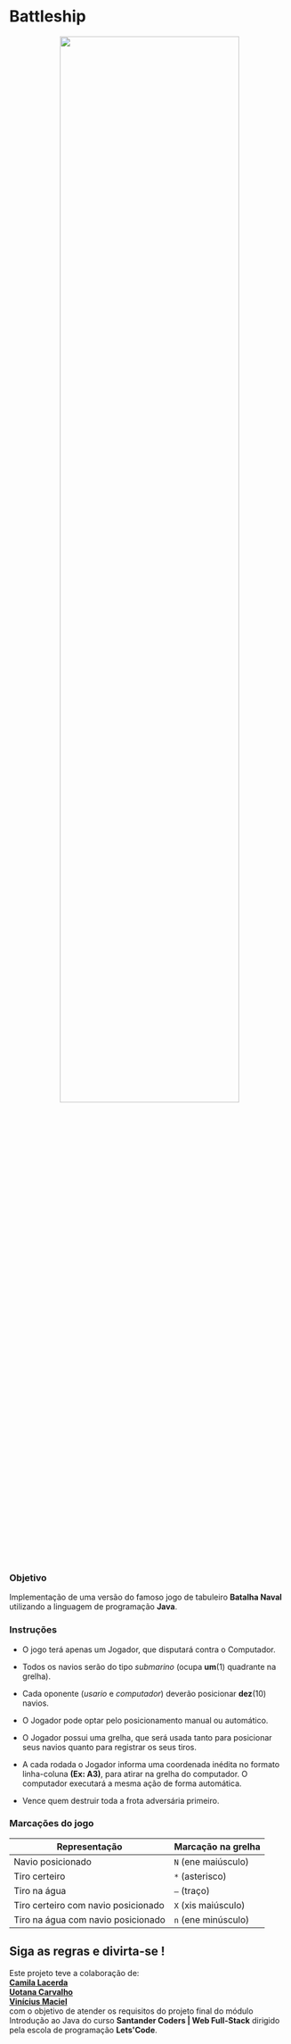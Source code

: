 

 # Battleship


<div align="center">
<img height="70%" width="80%" src="https://raw.githubusercontent.com/viniciusmaciell/naval_battle/develop/gif/naval-battle.gif"/>
</div>

 ### Objetivo

Implementação de uma versão do famoso jogo de tabuleiro **Batalha Naval** utilizando a linguagem de programação **Java**.

 ### Instruções

- O jogo terá apenas um Jogador, que disputará contra o Computador.

- Todos os navios serão do tipo _submarino_ (ocupa **um**(1) quadrante na grelha).

- Cada oponente (_usario_ e _computador_) deverão posicionar **dez**(10) navios.

- O Jogador pode optar pelo posicionamento manual ou automático.

- O Jogador possui uma grelha, que será usada tanto para posicionar seus navios quanto para registrar os seus tiros.

- A cada rodada o Jogador informa uma coordenada inédita no formato linha-coluna **(Ex: A3)**, para atirar na grelha do computador. O computador executará a mesma ação de forma automática.

- Vence quem destruir toda a frota adversária primeiro.

 ### Marcações do jogo

| Representação                       | Marcação na grelha  |
| ----------------------------------- | ------------------- |
| Navio posicionado                   | `N` (ene maiúsculo) |
| Tiro certeiro                       | `*` (asterisco)     |
| Tiro na água                        | `–` (traço)         |
| Tiro certeiro com navio posicionado | `X` (xis maiúsculo) |
| Tiro na água com navio posicionado  | `n` (ene minúsculo) |

## Siga as regras e divirta-se !

Este projeto teve a colaboração de:  
 [**Camila Lacerda**](https://github.com/devcamila)  
[**Uotana Carvalho**](https://github.com/uotana)  
[**Vinícius Maciel**](https://github.com/viniciusmaciell)  
com o objetivo de atender os requisitos do projeto final do módulo Introdução ao Java do curso **Santander Coders | Web Full-Stack** dirigido pela escola de programação **Lets'Code**.
